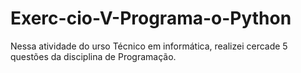 # Exerc-cio-V-Programa-o-Python
Nessa atividade do urso Técnico em informática, realizei cercade 5 questões da disciplina de Programação. 

